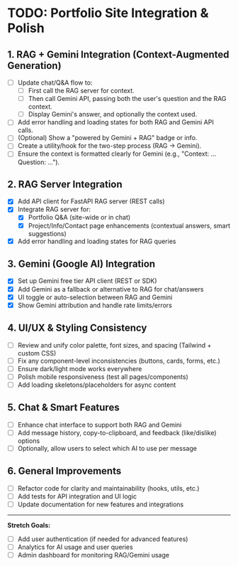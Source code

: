 # TODO: Portfolio Site Integration & Polish

## 1. RAG + Gemini Integration (Context-Augmented Generation)
- [ ] Update chat/Q&A flow to:
    - [ ] First call the RAG server for context.
    - [ ] Then call Gemini API, passing both the user's question and the RAG context.
    - [ ] Display Gemini's answer, and optionally the context used.
- [ ] Add error handling and loading states for both RAG and Gemini API calls.
- [ ] (Optional) Show a "powered by Gemini + RAG" badge or info.
- [ ] Create a utility/hook for the two-step process (RAG → Gemini).
- [ ] Ensure the context is formatted clearly for Gemini (e.g., "Context: ... Question: ...").

## 2. RAG Server Integration
- [x] Add API client for FastAPI RAG server (REST calls)
- [x] Integrate RAG server for:
    - [x] Portfolio Q&A (site-wide or in chat)
    - [x] Project/Info/Contact page enhancements (contextual answers, smart suggestions)
- [x] Add error handling and loading states for RAG queries

## 3. Gemini (Google AI) Integration
- [x] Set up Gemini free tier API client (REST or SDK)
- [x] Add Gemini as a fallback or alternative to RAG for chat/answers
- [x] UI toggle or auto-selection between RAG and Gemini
- [x] Show Gemini attribution and handle rate limits/errors

## 4. UI/UX & Styling Consistency
- [ ] Review and unify color palette, font sizes, and spacing (Tailwind + custom CSS)
- [ ] Fix any component-level inconsistencies (buttons, cards, forms, etc.)
- [ ] Ensure dark/light mode works everywhere
- [ ] Polish mobile responsiveness (test all pages/components)
- [ ] Add loading skeletons/placeholders for async content

## 5. Chat & Smart Features
- [ ] Enhance chat interface to support both RAG and Gemini
- [ ] Add message history, copy-to-clipboard, and feedback (like/dislike) options
- [ ] Optionally, allow users to select which AI to use per message

## 6. General Improvements
- [ ] Refactor code for clarity and maintainability (hooks, utils, etc.)
- [ ] Add tests for API integration and UI logic
- [ ] Update documentation for new features and integrations

---

**Stretch Goals:**
- [ ] Add user authentication (if needed for advanced features)
- [ ] Analytics for AI usage and user queries
- [ ] Admin dashboard for monitoring RAG/Gemini usage 